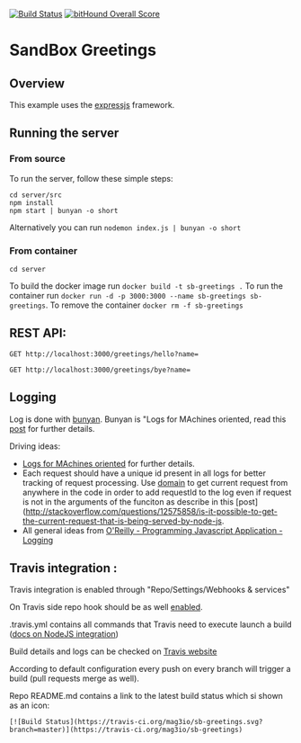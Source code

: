 [![Build Status](https://travis-ci.org/mag3io/sb-greetings.svg?branch=master)](https://travis-ci.org/mag3io/sb-greetings)
[![bitHound Overall Score](https://www.bithound.io/github/mag3io/sb-greetings/badges/score.svg)](https://www.bithound.io/github/mag3io/sb-greetings)
# SandBox Greetings

## Overview
This example uses the [expressjs](http://expressjs.com/) framework.


## Running the server

### From source

To run the server, follow these simple steps:

```
cd server/src
npm install
npm start | bunyan -o short
```

Alternatively you can run `nodemon index.js | bunyan -o short`

### From container

`cd server`

To build the docker image run `docker build -t sb-greetings .`
To run the container run `docker run -d -p 3000:3000 --name sb-greetings sb-greetings`.
To remove the container `docker rm -f sb-greetings`

## REST API:

```
GET http://localhost:3000/greetings/hello?name=
```

```
GET http://localhost:3000/greetings/bye?name=
```

## Logging

Log is done with [bunyan](https://github.com/trentm/node-bunyan). Bunyan is "Logs for MAchines oriented, read this [post](https://journal.paul.querna.org/articles/2011/12/26/log-for-machines-in-json/)
for further details.

Driving ideas:
* [Logs for MAchines oriented](https://journal.paul.querna.org/articles/2011/12/26/log-for-machines-in-json/)
for further details.
* Each request should have a unique id present in all logs for better tracking of request processing. 
Use [domain](https://nodejs.org/api/domain.html) to get current request from anywhere in the code in order to add requestId to the log even if request is not in the arguments of the funciton
as describe in this [post](http://stackoverflow.com/questions/12575858/is-it-possible-to-get-the-current-request-that-is-being-served-by-node-js.
* All general ideas from [O'Reilly - Programming Javascript Application - Logging](http://chimera.labs.oreilly.com/books/1234000000262/ch07.html)


## Travis integration :

Travis integration is enabled through "Repo/Settings/Webhooks & services"

On Travis side repo hook should be as well [enabled](https://travis-ci.org/profile/oleg-korolenko).

.travis.yml contains all commands that Travis need to execute launch a build ([docs on NodeJS integration](https://docs.travis-ci.com/user/languages/javascript-with-nodejs/))

Build details and logs can be checked on [Travis website](https://travis-ci.org/mag3io/sb-greetings/builds)

According to default configuration every push on every branch will trigger a build (pull requests merge as well).

Repo README.md contains a link to the latest build status which si shown as an icon:
 ```
 [![Build Status](https://travis-ci.org/mag3io/sb-greetings.svg?branch=master)](https://travis-ci.org/mag3io/sb-greetings)
 ```
